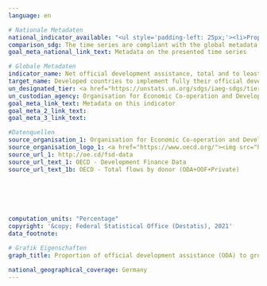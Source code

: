 ```yaml
---
language: en    

# Nationale Metadaten    
national_indicator_available: "<ul style='padding-left: 25px;'><li>Proportion of net ODA to GNI</li> <li> Proportion of bilateral and imputed multilateral net ODA for LDCs to the GNI</li></ul>"    
comparison_sdg: The time series are compliant with the global metadata.    
goal_meta_national_link_text: Metadata on the presented time series    

# Globale Metadaten    
indicator_name: Net official development assistance, total and to least developed countries, as a proportion of the Organization for Economic Cooperation and Development (OECD) Development Assistance Committee donors’ gross national income (GNI)    
target_name: Developed countries to implement fully their official development assistance commitments, including the commitment by many developed countries to achieve the target of 0.7 per cent of gross national income for official development assistance (ODA/GNI) to developing countries and 0.15 to 0.20 per cent of ODA/GNI to least developed countries; ODA providers are encouraged to consider setting a target to provide at least 0.20 per cent of ODA/GNI to least developed countries    
un_designated_tier: <a href="https://unstats.un.org/sdgs/iaeg-sdgs/tier-classification/" title="Click here for more information on the UN tier classification."  target="_blank">Tier I</a>    
un_custodian_agency: Organisation for Economic Co-operation and Development (OECD)    
goal_meta_link_text: Metadata on this indicator    
goal_meta_2_link_text:     
goal_meta_3_link_text:     

#Datenquellen
source_organisation_1: Organisation for Economic Co-operation and Development (OECD)
source_organisation_logo_1: <a href="https://www.oecd.org/"><img src="https://g205sdgs.github.io/sdg-indicators/public/OrgImgEn/oecd.png" alt="Logo oecd" style="height:60px; width:148px" /></a>
source_url_1: http://oe.cd/fsd-data
source_url_text_1: OECD - Development Finance Data
source_url_text_1b: OECD - Total flows by donor (ODA+OOF+Private)





    
computation_units: "Percentage"    
copyright: '&copy; Federal Statistical Office (Destatis), 2021'    
data_footnote:     

# Grafik Eigenschaften    
graph_title: Proportion of official development assistance (ODA) to gross national income (GNI)    

national_geographical_coverage: Germany    
---
```


<span></span>